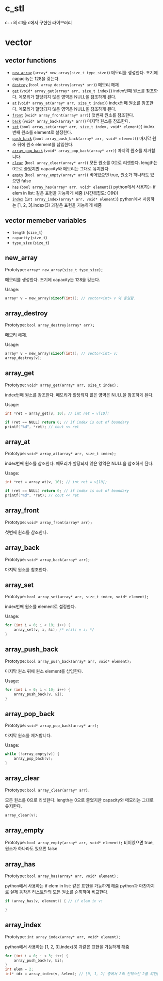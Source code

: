 # c_stl

c++의 stl을 c에서 구현한 라이브러리

# vector

## vector functions

 - [`new_array`](#new_array) (`array* new_array(size_t type_size)`) 메모리를 생성한다. 초기에 capacity는 128을 갖는다.
 - [`destroy`](#array_destroy) (`bool array_destroy(array* arr)`) 메모리 해재
 - [`get`](#array_get) (`void* array_get(array* arr, size_t index)`) index번째 원소를 참조한다. 메모리가 할당되지 않은 영역은 NULL을 참조하게 된다.
 - [`at`](#array_at) (`void* array_at(array* arr, size_t index)`) index번째 원소를 참조한다. 메모리가 할당되지 않은 영역은 NULL을 참조하게 된다.
 - [`front`](#array_front) (`void* array_front(array* arr)`) 첫번째 원소를 참조한다.
 - [`back`](#array_back) (`void* array_back(array* arr)`) 마지막 원소를 참조한다.
 - [`set`](#array_set) (`bool array_set(array* arr, size_t index, void* element)`) index번째 원소를 element로 설정한다.
 - [`push_back`](#array_push_back) (`bool array_push_back(array* arr, void* element)`) 마지막 원소 뒤에 원소 element를 삽입한다.
 - [`array_pop_back`](#array_pop_back) (`void* array_pop_back(array* arr)`) 마지막 원소를 제거합니다.
 - [`clear`](#array_clear) (`bool array_clear(array* arr)`) 모든 원소를 0으로 리셋한다. length는 0으로 줄었지만 capacity와 메모리는 그대로 유지한다.
 - [`empty`](#array_empty) (`bool array_empty(array* arr)`) 비어있으면 true, 원소가 하나라도 있으면 false
 - [`has`](#array_has) (`bool array_has(array* arr, void* element)`) python에서 사용하는 if elem in list: 같은 표현을 가능하게 해줌 (시간복잡도: O(N))
 - [`index`](#array_index) (`int array_index(array* arr, void* element)`) python에서 사용하는 [1, 2, 3].index(3) 과같은 표현을 가능하게 해줌

## vector memeber variables

 - `length` (`size_t`) 
 - `capacity` (`size_t`)
 - `type_size` (`size_t`)

## new_array

Prototype: `array* new_array(size_t type_size);`

메모리를 생성한다. 초기에 capacity는 128을 갖는다.

Usage:

```c
array* v = new_array(sizeof(int)); // vector<int> v 와 동일함.
```

## array_destroy
Prototype: `bool array_destroy(array* arr);`

메모리 해재.

Usage:
```c
array* v = new_array(sizeof(int)); // vector<int> v;
array_destroy(v);
```

## array_get
Prototype: `void* array_get(array* arr, size_t index);`

index번째 원소를 참조한다. 메모리가 할당되지 않은 영역은 NULL을 참조하게 된다.

Usage:
```c
int *ret = array_get(v, 10); // int ret = v[10];

if (ret == NULL) return 0; // if index is out of boundary
printf("%d", *ret); // cout << ret
```

## array_at
Prototype: `void* array_at(array* arr, size_t index);`

index번째 원소를 참조한다. 메모리가 할당되지 않은 영역은 NULL을 참조하게 된다.

Usage:
```c
int *ret = array_at(v, 10); // int ret = v[10];

if (ret == NULL) return 0; // if index is out of boundary
printf("%d", *ret); // cout << ret
```

## array_front
Prototype: `void* array_front(array* arr);`

첫번째 원소를 참조한다.

## array_back
Prototype: `void* array_back(array* arr);`

마지막 원소를 참조한다.

## array_set
Prototype: `bool array_set(array* arr, size_t index, void* element);`

index번째 원소를 element로 설정한다.

Usage:
```c
for (int i = 0; i < 10; i++) {
    array_set(v, i, &i); /* v[i]] = i; */
}

```

## array_push_back
Prototype: `bool array_push_back(array* arr, void* element);`

마지막 원소 뒤에 원소 element를 삽입한다.

Usage:
```c
for (int i = 0; i < 10; i++) {
    array_push_back(v, &i);
}
```

## array_pop_back
Prototype: `void* array_pop_back(array* arr);`

마지막 원소를 제거합니다.

Usage:
```c
while (!array_empty(v)) {
    array_pop_back(v);
}
```

## array_clear
Prototype: `bool array_clear(array* arr);`

모든 원소를 0으로 리셋한다.
length는 0으로 줄었지만 capacity와 메모리는 그대로 유지한다.

```c
array_clear(v);
```

## array_empty
Prototype: `bool array_empty(array* arr, void* element);`
비어있으면 true, 원소가 하나라도 있으면 false

## array_has
Prototype: `bool array_has(array* arr, void* element);`

python에서 사용하는 if elem in list: 같은 표현을 가능하게 해줌
python과 마찬가지로 실제 동작은 리스트안의 모든 원소를 순회하며 비교한다.

```c
if (array_has(v, element)) { // if elem in v:

}
```

## array_index
Prototype: `int array_index(array* arr, void* element);`

python에서 사용하는 [1, 2, 3].index(3) 과같은 표현을 가능하게 해줌

```c
for (int i = 0; i < 3; i++) {
    array_push_back(v, &i);
}
int elem = 2;
int* idx = array_index(v, &elem); // [0, 1, 2] 중에서 2의 인덱스인 2를 리턴합니다.

```
